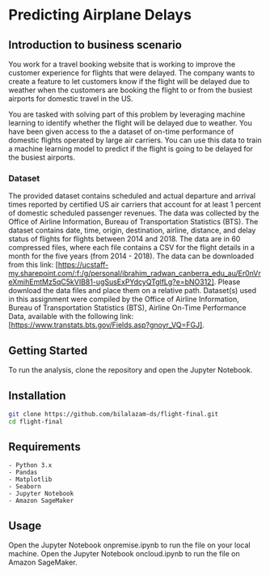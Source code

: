 # Predicting Airplane Delays

## Introduction to business scenario
You work for a travel booking website that is working to improve the customer experience for flights that were delayed. The company wants to create a feature to let customers know if the flight will be delayed due to weather when the customers are booking the flight to or from the busiest airports for domestic travel in the US. 

You are tasked with solving part of this problem by leveraging machine learning to identify whether the flight will be delayed due to weather. You have been given access to the a dataset of on-time performance of domestic flights operated by large air carriers. You can use this data to train a machine learning model to predict if the flight is going to be delayed for the busiest airports.

### Dataset
The provided dataset contains scheduled and actual departure and arrival times reported by certified US air carriers that account for at least 1 percent of domestic scheduled passenger revenues. The data was collected by the Office of Airline Information, Bureau of Transportation Statistics (BTS). The dataset contains date, time, origin, destination, airline, distance, and delay status of flights for flights between 2014 and 2018.
The data are in 60 compressed files, where each file contains a CSV for the flight details in a month for the five years (from 2014 - 2018). The data can be downloaded from this link: [https://ucstaff-my.sharepoint.com/:f:/g/personal/ibrahim_radwan_canberra_edu_au/Er0nVreXmihEmtMz5qC5kVIB81-ugSusExPYdcyQTglfLg?e=bNO312]. Please download the data files and place them on a relative path. Dataset(s) used in this assignment were compiled by the Office of Airline Information, Bureau of Transportation Statistics (BTS), Airline On-Time Performance Data, available with the following link: [https://www.transtats.bts.gov/Fields.asp?gnoyr_VQ=FGJ]. 

## Getting Started
To run the analysis, clone the repository and open the Jupyter Notebook.

## Installation
```bash
git clone https://github.com/bilalazam-ds/flight-final.git
cd flight-final 
```

## Requirements
    - Python 3.x
    - Pandas
    - Matplotlib
    - Seaborn
    - Jupyter Notebook
    - Amazon SageMaker

## Usage
Open the Jupyter Notebook onpremise.ipynb to run the file on your local machine.
Open the Jupyter Notebook oncloud.ipynb to run the file on Amazon SageMaker.

